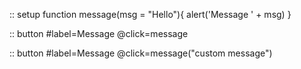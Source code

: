 :: setup
    function message(msg = "Hello"){
        alert('Message ' + msg)
    }


:: button
    #label=Message
    @click=message


:: button
    #label=Message
    @click=message("custom message")

